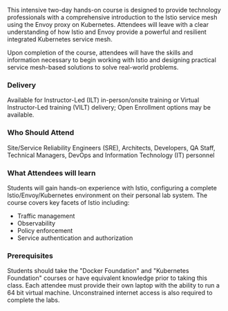 <!-- Istio on Kubernetes -->

This intensive two-day hands-on course is designed to provide technology professionals with a comprehensive introduction to the Istio service mesh using the Envoy proxy on Kubernetes. Attendees will leave with a clear understanding of how Istio and Envoy provide a powerful and resilient integrated Kubernetes service mesh.

Upon completion of the course, attendees will have the skills and information necessary to begin working with Istio and designing practical service mesh-based solutions to solve real-world problems.


### Delivery

Available for Instructor-Led (ILT) in-person/onsite training or Virtual Instructor-Led training (VILT) delivery; Open Enrollment options may be available.


### Who Should Attend

Site/Service Reliability Engineers (SRE), Architects, Developers, QA Staff, Technical Managers, DevOps and Information Technology (IT) personnel


### What Attendees will learn

Students will gain hands-on experience with Istio, configuring a complete Istio/Envoy/Kubernetes environment on their personal lab system. The course covers key facets of Istio including:

- Traffic management
- Observability
- Policy enforcement
- Service authentication and authorization


### Prerequisites

Students should take the "Docker Foundation" and "Kubernetes Foundation" courses or have equivalent knowledge prior to
taking this class. Each attendee must provide their own laptop with the ability to run a 64 bit virtual machine.
Unconstrained internet access is also required to complete the labs.



